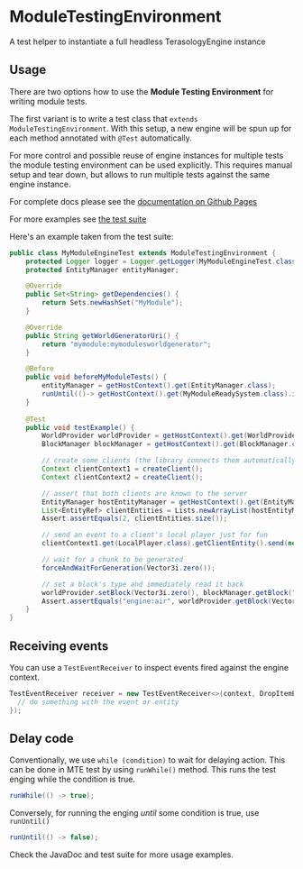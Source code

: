 # ModuleTestingEnvironment

A test helper to instantiate a full headless TerasologyEngine instance

## Usage

There are two options how to use the **Module Testing Environment** for writing module tests.

The first variant is to write a test class that `extends ModuleTestingEnvironment`. 
With this setup, a new engine will be spun up for each method annotated with `@Test` automatically.

For more control and possible reuse of engine instances for multiple tests the module testing environment can be used explicitly. 
This requires manual setup and tear down, but allows to run multiple tests against the same engine instance.

For complete docs please see the
[documentation on Github Pages](https://terasology.github.io/ModuleTestingEnvironment/org/terasology/moduletestingenvironment/ModuleTestingEnvironment.html)

For more examples see
[the test suite](https://github.com/terasology/ModuleTestingEnvironment/tree/master/src/test/java/org/terasology/moduletestingenvironment)

Here's an example taken from the test suite:

```java
public class MyModuleEngineTest extends ModuleTestingEnvironment {
    protected Logger logger = Logger.getLogger(MyModuleEngineTest.class.getName());
    protected EntityManager entityManager;

    @Override
    public Set<String> getDependencies() {
        return Sets.newHashSet("MyModule");
    }

    @Override
    public String getWorldGeneratorUri() {
        return "mymodule:mymodulesworldgenerator";
    }

    @Before
    public void beforeMyModuleTests() {
        entityManager = getHostContext().get(EntityManager.class);
        runUntil(()-> getHostContext().get(MyModuleReadySystem.class).isMyModuleReady());
    }
    
    @Test
    public void testExample() {
        WorldProvider worldProvider = getHostContext().get(WorldProvider.class);
        BlockManager blockManager = getHostContext().get(BlockManager.class);

        // create some clients (the library connects them automatically)
        Context clientContext1 = createClient();
        Context clientContext2 = createClient();

        // assert that both clients are known to the server
        EntityManager hostEntityManager = getHostContext().get(EntityManager.class);
        List<EntityRef> clientEntities = Lists.newArrayList(hostEntityManager.getEntitiesWith(ClientComponent.class));
        Assert.assertEquals(2, clientEntities.size());

        // send an event to a client's local player just for fun
        clientContext1.get(LocalPlayer.class).getClientEntity().send(new ResetCameraEvent());

        // wait for a chunk to be generated
        forceAndWaitForGeneration(Vector3i.zero());

        // set a block's type and immediately read it back
        worldProvider.setBlock(Vector3i.zero(), blockManager.getBlock("engine:air"));
        Assert.assertEquals("engine:air", worldProvider.getBlock(Vector3f.zero()).getURI().toString());
    }
}
```

## Receiving events

You can use a `TestEventReceiver` to inspect events fired against the engine context.

```java
TestEventReceiver receiver = new TestEventReceiver<>(context, DropItemEvent.class, (event, entity) -> {
  // do something with the event or entity
});
```

## Delay code

Conventionally, we use `while (condition)` to wait for delaying action. This can be done in MTE test by using `runWhile()` method. This runs the test enging while the condition is true.

```java
runWhile(() -> true);
```

Conversely, for running the enging _until_ some condition is true, use `runUntil()`

```java
runUntil(() -> false);
```


Check the JavaDoc and test suite for more usage examples.
